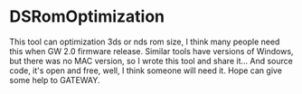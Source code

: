 DSRomOptimization
=================

This tool can optimization 3ds or nds rom size, I think many people need this when GW 2.0 firmware release.
Similar tools have versions of Windows, but there was no MAC version, so I wrote this tool and share it...
And source code, it's open and free, well, I think someone will need it. Hope can give some help to GATEWAY.
